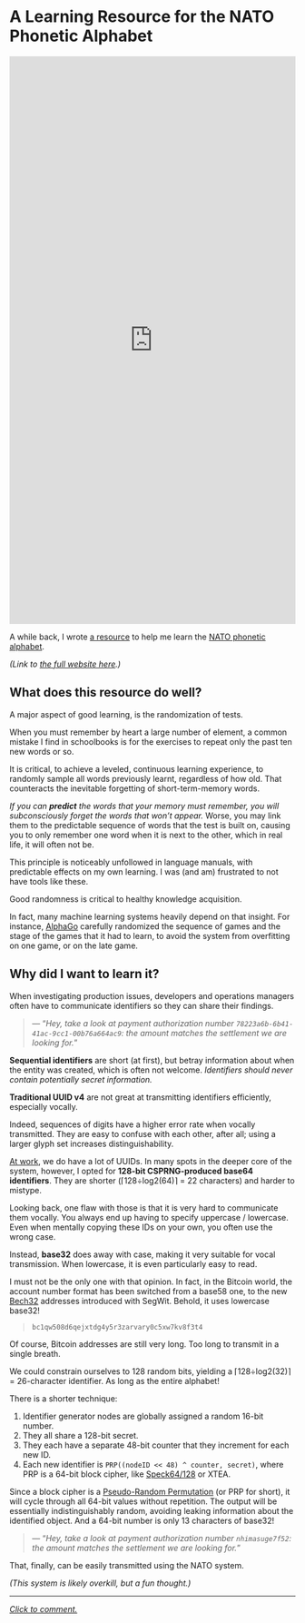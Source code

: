# A Learning Resource for the NATO Phonetic Alphabet

<iframe src=https://espadrine.github.io/nato-alphabet/
  style='width:100%; height:1000px; border:0'></iframe>

A while back, I wrote [a resource][learn]
to help me learn the [NATO phonetic alphabet][NATO].

*(Link to [the full website here][learn].)*

## What does this resource do well?

A major aspect of good learning, is the randomization of tests.

When you must remember by heart a large number of element,
a common mistake I find in schoolbooks
is for the exercises to repeat only the past ten new words or so.

It is critical, to achieve a leveled, continuous learning experience,
to randomly sample all words previously learnt,
regardless of how old.
That counteracts the inevitable forgetting of short-term-memory words.

*If you can **predict** the words that your memory must remember,
you will subconsciously forget the words that won’t appear.*
Worse, you may link them to the predictable sequence of words
that the test is built on,
causing you to only remember one word when it is next to the other,
which in real life, it will often not be.

This principle is noticeably unfollowed in language manuals,
with predictable effects on my own learning.
I was (and am) frustrated to not have tools like these.

Good randomness is critical to healthy knowledge acquisition.

In fact, many machine learning systems heavily depend on that insight.
For instance, [AlphaGo][] carefully randomized the sequence of games
and the stage of the games that it had to learn,
to avoid the system from overfitting on one game, or on the late game.

## Why did I want to learn it?

When investigating production issues,
developers and operations managers often have to communicate identifiers
so they can share their findings.

> — “*Hey, take a look at payment authorization number
> `78223a6b-6b41-41ac-9cc1-00b76a664ac9`:
> the amount matches the settlement we are looking for.*”

**Sequential identifiers** are short (at first),
but betray information about when the entity was created,
which is often not welcome.
*Identifiers should never contain potentially secret information.*

**Traditional UUID v4** are not great at transmitting identifiers efficiently,
especially vocally.

Indeed, sequences of digits have a higher error rate when vocally transmitted.
They are easy to confuse with each other, after all;
using a larger glyph set increases distinguishability.

[At work][Qonto], we do have a lot of UUIDs.
In many spots in the deeper core of the system, however,
I opted for **128-bit CSPRNG-produced base64 identifiers**.
They are shorter (⌈128÷log2(64)⌉ = 22 characters)
and harder to mistype.

Looking back, one flaw with those is that it is very hard
to communicate them vocally.
You always end up having to specify uppercase / lowercase.
Even when mentally copying these IDs on your own,
you often use the wrong case.

Instead, **base32** does away with case,
making it very suitable for vocal transmission.
When lowercase, it is even particularly easy to read.

I must not be the only one with that opinion.
In fact, in the Bitcoin world,
the account number format has been switched from a base58 one,
to the new [Bech32][] addresses introduced with SegWit.
Behold, it uses lowercase base32!

> `bc1qw508d6qejxtdg4y5r3zarvary0c5xw7kv8f3t4`

Of course, Bitcoin addresses are still very long.
Too long to transmit in a single breath.

We could constrain ourselves to 128 random bits,
yielding a ⌈128÷log2(32)⌉ = 26-character identifier.
As long as the entire alphabet!

There is a shorter technique:

1. Identifier generator nodes are globally assigned a random 16-bit number.
2. They all share a 128-bit secret.
3. They each have a separate 48-bit counter that they increment for each new ID.
4. Each new identifier is `PRP((nodeID << 48) ^ counter, secret)`,
   where PRP is a 64-bit block cipher, like [Speck64/128][] or XTEA.

Since a block cipher is a [Pseudo-Random Permutation][PRP] (or PRP for short),
it will cycle through all 64-bit values without repetition.
The output will be essentially indistinguishably random,
avoiding leaking information about the identified object.
And a 64-bit number is only 13 characters of base32!

> — “*Hey, take a look at payment authorization number `nhimasuge7f52`:
> the amount matches the settlement we are looking for.*”

That, finally, can be easily transmitted using the NATO system.

*(This system is likely overkill, but a fun thought.)*

---

*[Click to comment.][Comments]*

[learn]: https://espadrine.github.io/nato-alphabet/
[AlphaGo]: https://deepmind.com/blog/article/alphago-zero-starting-scratch
[NATO]: https://www.nato.int/cps/en/natohq/declassified_136216.htm
[Qonto]: https://qonto.com/en
[Bech32]: https://github.com/bitcoin/bips/blob/master/bip-0173.mediawiki
[PRP]: https://en.wikipedia.org/wiki/Pseudorandom_permutation
[Speck64/128]: https://nsacyber.github.io/simon-speck/
[Comments]: https://www.reddit.com/r/espadrine/comments/jydh6k/a_learning_resource_for_the_nato_phonetic_alphabet/

<script type="application/ld+json">
{ "@context": "http://schema.org",
  "@type": "BlogPosting",
  "datePublished": "2020-11-11T19:18:25Z",
  "keywords": "codes" }
</script>
